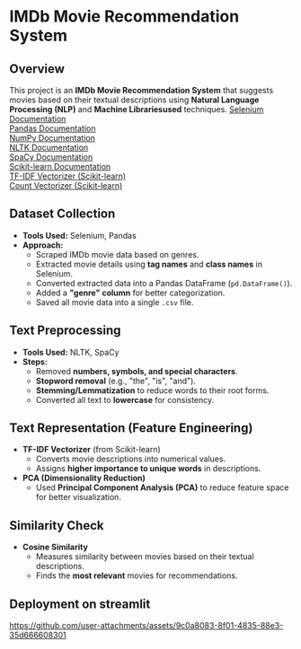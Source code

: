 #  IMDb Movie Recommendation System  

##  Overview  
This project is an **IMDb Movie Recommendation System** that suggests movies based on their textual descriptions using **Natural Language Processing (NLP)** and **Machine Librariesused** techniques. 
<a href="https://selenium.dev/documentation/" target="_blank">Selenium Documentation</a><br>
<a href="https://pandas.pydata.org/docs/" target="_blank">Pandas Documentation</a><br>
<a href="https://numpy.org/doc/stable/" target="_blank">NumPy Documentation</a><br>
<a href="https://www.nltk.org/" target="_blank">NLTK Documentation</a><br>
<a href="https://spacy.io/usage" target="_blank">SpaCy Documentation</a><br>
<a href="https://scikit-learn.org/stable/" target="_blank">Scikit-learn Documentation</a><br>
<a href="https://scikit-learn.org/stable/modules/generated/sklearn.feature_extraction.text.TfidfVectorizer.html" target="_blank">TF-IDF Vectorizer (Scikit-learn)</a><br>
<a href="https://scikit-learn.org/stable/modules/generated/sklearn.feature_extraction.text.CountVectorizer.html" target="_blank">Count Vectorizer (Scikit-learn)</a><br>


##  Dataset Collection  
- **Tools Used:** Selenium, Pandas  
- **Approach:**  
  - Scraped IMDb movie data based on genres.  
  - Extracted movie details using **tag names** and **class names** in Selenium.  
  - Converted extracted data into a Pandas DataFrame (`pd.DataFrame()`).  
  - Added a **"genre" column** for better categorization.  
  - Saved all movie data into a single `.csv` file.  

##  Text Preprocessing  
- **Tools Used:** NLTK, SpaCy  
- **Steps:**  
  - Removed **numbers, symbols, and special characters**.  
  - **Stopword removal** (e.g., "the", "is", "and").  
  - **Stemming/Lemmatization** to reduce words to their root forms.  
  - Converted all text to **lowercase** for consistency.  

##  Text Representation (Feature Engineering)  
- **TF-IDF Vectorizer** (from Scikit-learn)  
  - Converts movie descriptions into numerical values.  
  - Assigns **higher importance to unique words** in descriptions.  
- **PCA (Dimensionality Reduction)**  
  - Used **Principal Component Analysis (PCA)** to reduce feature space for better visualization.  

##  Similarity Check  
- **Cosine Similarity**  
  - Measures similarity between movies based on their textual descriptions.  
  - Finds the **most relevant** movies for recommendations.  

##  Deployment on streamlit 

https://github.com/user-attachments/assets/9c0a8083-8f01-4835-88e3-35d666608301

